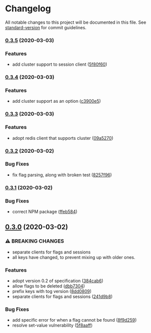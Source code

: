 # Changelog

All notable changes to this project will be documented in this file. See [standard-version](https://github.com/conventional-changelog/standard-version) for commit guidelines.

### [0.3.5](https://github.com/escaletech/tog-node/compare/v0.3.4...v0.3.5) (2020-03-03)


### Features

* add cluster support to session client ([5f80f60](https://github.com/escaletech/tog-node/commit/5f80f6062e7fbcb04a6fe26c9ac29467a5471fe9))

### [0.3.4](https://github.com/escaletech/tog-node/compare/v0.3.3...v0.3.4) (2020-03-03)


### Features

* add cluster support as an option ([c3900e5](https://github.com/escaletech/tog-node/commit/c3900e55cf8f92a68a49f7ac3f9b5f8f4eae4175))

### [0.3.3](https://github.com/escaletech/tog-node/compare/v0.3.2...v0.3.3) (2020-03-03)


### Features

* adopt redis client that supports cluster ([09a5270](https://github.com/escaletech/tog-node/commit/09a5270eb521447099d396fcbff5cc4267fc5a4f))

### [0.3.2](https://github.com/escaletech/tog-node/compare/v0.3.1...v0.3.2) (2020-03-02)


### Bug Fixes

* fix flag parsing, along with broken test ([8257f96](https://github.com/escaletech/tog-node/commit/8257f962dddd26a76566e5f539c6a8b526425096))

### [0.3.1](https://github.com/escaletech/tog-node/compare/v0.3.0...v0.3.1) (2020-03-02)


### Bug Fixes

* correct NPM package ([ffeb584](https://github.com/escaletech/tog-node/commit/ffeb5840b0e95f1c5e2e18077c90e5900c93fcb9))

## [0.3.0](https://github.com/escaletech/tog-node/compare/v0.2.0...v0.3.0) (2020-03-02)


### ⚠ BREAKING CHANGES

* separate clients for flags and sessions
* all keys have changed, to prevent mixing up with
older ones.

### Features

* adopt version 0.2 of specification ([384cab6](https://github.com/escaletech/tog-node/commit/384cab6f28fe80a39207fe81c0a4d1afa13b4b4a))
* allow flags to be deleted ([dbb7304](https://github.com/escaletech/tog-node/commit/dbb73048bfa073af937e22066f8b0562b162e01b))
* prefix keys with tog version ([8dd0809](https://github.com/escaletech/tog-node/commit/8dd0809093dbacca5b8672de0480f82d3808ca8a))
* separate clients for flags and sessions ([241d9b8](https://github.com/escaletech/tog-node/commit/241d9b86c618ff8b3897a6671ab891095dde5d54))


### Bug Fixes

* add specific error for when a flag cannot be found ([8f9d259](https://github.com/escaletech/tog-node/commit/8f9d2599fedcc6b35012a32f3d2b053535ac430f))
* resolve set-value vulnerability ([5f8aaff](https://github.com/escaletech/tog-node/commit/5f8aaff6f633b1aac6d72cfe404bab1a3f5036f8))
